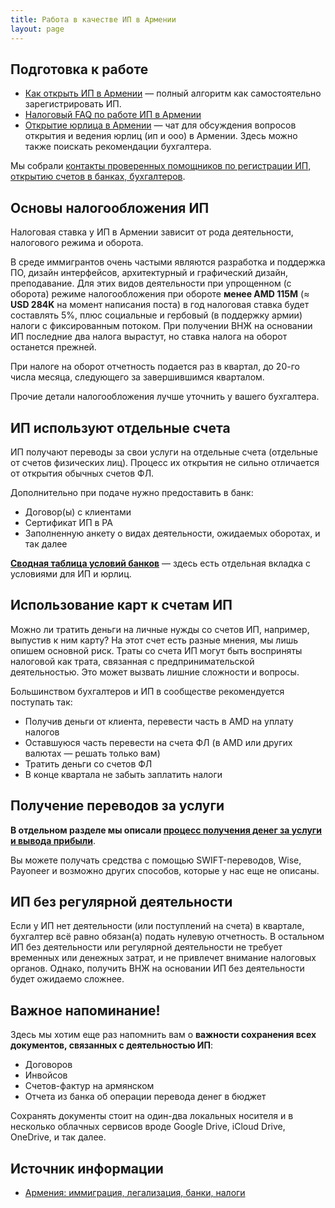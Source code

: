 ```yaml
---
title: Работа в качестве ИП в Армении
layout: page
---
```


## Подготовка к работе

- [Как открыть ИП в Армении](ip-new.md) — полный алгоритм как самостоятельно зарегистрировать ИП.
- [Налоговый FAQ по работе ИП в Армении](https://vc.ru/u/b152/389359-ooo-i-ip-v-armenii-polnyy-nalogovyy-faq)
- [Открытие юрлица в Армении](https://t.me/+TG55UcS6PjViOThi) — чат для обсуждения вопросов открытия и ведения юрлиц (ип и ооо) в Армении. Здесь можно также поискать рекомендации бухгалтера.

Мы собрали [контакты проверенных помощников по регистрации ИП, открытию счетов в банках, бухгалтеров](contacts.md).

## Основы налогообложения ИП

Налоговая ставка у ИП в Армении зависит от рода деятельности, налогового режима и оборота.

В среде иммигрантов очень частыми являются разработка и поддержка ПО, дизайн интерфейсов, архитектурный и графический
дизайн, преподавание. Для этих видов деятельности при упрощенном (с оборота) режиме налогообложения при обороте
**менее AMD 115M** (≈ **USD 284K** на момент написания поста) в год налоговая ставка будет составлять 5%, плюс социальные
и гербовый (в поддержку армии) налоги с фиксированным потоком. При получении ВНЖ на основании ИП последние два налога
вырастут, но ставка налога на оборот останется прежней.

При налоге на оборот отчетность подается раз в квартал, до 20-го числа месяца, следующего за завершившимся кварталом.

Прочие детали налогообложения лучше уточнить у вашего бухгалтера.

## ИП используют отдельные счета

ИП получают переводы за свои услуги на отдельные счета (отдельные от счетов физических лиц). Процесс их открытия не
сильно отличается от открытия обычных счетов ФЛ.

Дополнительно при подаче нужно предоставить в банк:

- Договор(ы) с клиентами
- Сертификат ИП в РА
- Заполненную анкету о видах деятельности, ожидаемых оборотах, и так далее

**[Сводная таблица условий банков](https://bit.ly/am-banks)** — здесь есть отдельная вкладка с условиями для ИП и юрлиц.

## Использование карт к счетам ИП

Можно ли тратить деньги на личные нужды со счетов ИП, например, выпустив к ним карту? На этот счет есть разные мнения,
мы лишь опишем основной риск. Траты со счета ИП могут быть восприняты налоговой как трата, связанная с
предпринимательской деятельностью. Это может вызвать лишние сложности и вопросы.

Большинством бухгалтеров и ИП в сообществе рекомендуется поступать так:

- Получив деньги от клиента, перевести часть в AMD на уплату налогов
- Оставшуюся часть перевести на счета ФЛ (в AMD или других валютах — решать только вам)
- Тратить деньги со счетов ФЛ
- В конце квартала не забыть заплатить налоги

## Получение переводов за услуги

**В отдельном разделе мы описали [процесс получения денег за услуги и вывода прибыли](ip-money.md)**.

Вы можете получать средства с помощью SWIFT-переводов, Wise, Payoneer и возможно других способов, которые у нас еще
не описаны.

## ИП без регулярной деятельности

Если у ИП нет деятельности (или поступлений на счета) в квартале, бухгалтер всё равно обязан(а) подать нулевую
отчетность. В остальном ИП без деятельности или регулярной деятельности не требует временных или денежных затрат, и не
привлечет внимание налоговых органов. Однако, получить ВНЖ на основании ИП без деятельности будет ожидаемо сложнее.

## Важное напоминание!

Здесь мы хотим еще раз напомнить вам о **важности сохранения всех документов, связанных с деятельностью ИП**:

- Договоров
- Инвойсов
- Счетов-фактур на армянском
- Отчета из банка об операции перевода денег в бюджет

Сохранять документы стоит на один-два локальных носителя и в несколько облачных сервисов вроде Google Drive,
iCloud Drive, OneDrive, и так далее.

## Источник информации

- [Армения: иммиграция, легализация, банки, налоги](https://t.me/am_banking_and_residency)
